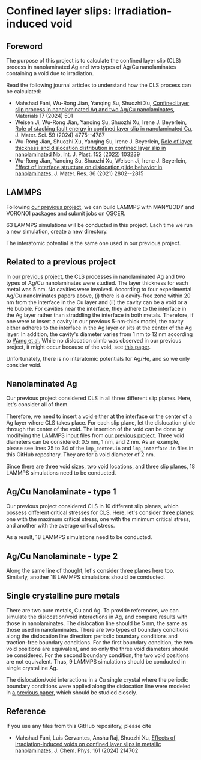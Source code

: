 # Confined layer slips: Irradiation-induced void

## Foreword

The purpose of this project is to calculate the confined layer slip (CLS) process in nanolaminated Ag and two types of Ag/Cu nanolaminates containing a void due to irradiation.

Read the following journal articles to understand how the CLS process can be calculated:

- Mahshad Fani, Wu-Rong Jian, Yanqing Su, Shuozhi Xu, [Confined layer slip process in nanolaminated Ag and two Ag/Cu nanolaminates](https://doi.org/10.3390/ma17020501), Materials 17 (2024) 501
- Weisen Ji, Wu-Rong Jian, Yanqing Su, Shuozhi Xu, Irene J. Beyerlein, [Role of stacking fault energy in confined layer slip in nanolaminated Cu](http://dx.doi.org/10.1007/s10853-023-08779-8), J. Mater. Sci. 59 (2024) 4775--4787
- Wu-Rong Jian, Shuozhi Xu, Yanqing Su, Irene J. Beyerlein, [Role of layer thickness and dislocation distribution in confined layer slip in nanolaminated Nb](http://dx.doi.org/10.1016/j.ijplas.2022.103239), Int. J. Plast. 152 (2022) 103239
- Wu-Rong Jian, Yanqing Su, Shuozhi Xu, Weisen Ji, Irene J. Beyerlein, [Effect of interface structure on dislocation glide behavior in nanolaminates](http://dx.doi.org/10.1557/s43578-021-00261-y), J. Mater. Res. 36 (2021) 2802--2815

## LAMMPS

Following [our previous project](https://github.com/shuozhixu/Materials_2024), we can build LAMMPS with MANYBODY and VORONOI packages and submit jobs on [OSCER](http://www.ou.edu/oscer.html).

63 LAMMPS simulations will be conducted in this project. Each time we run a new simulation, create a new directory.

The interatomic potential is the same one used in our previous project.

## Related to a previous project

In [our previous project](https://github.com/shuozhixu/Materials_2024), the CLS processes in nanolaminated Ag and two types of Ag/Cu nanolaminates were studied. The layer thickness for each metal was 5 nm. No cavities were involved. According to four experimental Ag/Cu nanolminates papers above, (i) there is a cavity-free zone within 20 nm from the interface in the Cu layer and (ii) the cavity can be a void or a He bubble. For cavities near the interface, they adhere to the interface in the Ag layer rather than straddling the interface in both metals. Therefore, if one were to insert a cavity in our previous 5-nm-thick model, the cavity either adheres to the interface in the Ag layer or sits at the center of the Ag layer. In addition, the cavity's diameter varies from 1 nm to 12 nm according to [Wang et al.](https://doi.org/10.1016/j.actamat.2018.09.003) While no dislocation climb was observed in our previous project, it might occur because of the void, see [this paper](https://doi.org/10.1016/j.actamat.2012.03.050).

Unfortunately, there is no interatomic potentials for Ag/He, and so we only consider void.

## Nanolaminated Ag

Our previous project considered CLS in all three different slip planes. Here, let's consider all of them.

Therefore, we need to insert a void either at the interface or the center of a Ag layer where CLS takes place. For each slip plane, let the dislocation glide through the center of the void. The insertion of the void can be done by modifying the LAMMPS input files from [our previous project](https://github.com/shuozhixu/Materials_2024). Three void diameters can be considered: 0.5 nm, 1 nm, and 2 nm. As an example, please see lines 25 to 34 of the `lmp_center.in` and `lmp_interface.in` files in this GitHub repository. They are for a void diameter of 2 nm.

Since there are three void sizes, two void locations, and three slip planes, 18 LAMMPS simulations need to be conducted.

## Ag/Cu Nanolaminate - type 1

Our previous project considered CLS in 10 different slip planes, which possess different critical stresses for CLS. Here, let's consider three planes: one with the maximum critical stress, one with the minimum critical stress, and another with the average critical stress.

As a result, 18 LAMMPS simulations need to be conducted.

## Ag/Cu Nanolaminate - type 2

Along the same line of thought, let's consider three planes here too. Similarly, another 18 LAMMPS simulations should be conducted.

## Single crystalline pure metals

There are two pure metals, Cu and Ag. To provide references, we can simulate the dislocation/void interactions in Ag, and compare results with those in nanolaminates. The dislocation line should be 5 nm, the same as those used in nanolaminates. There are two types of boundary conditions along the dislocation line direction: periodic boundary conditions and traction-free boundary conditions. For the first boundary condition, the two void positions are equivalent, and so only the three void diameters should be considered. For the second boundary condition, the two void positions are not equivalent. Thus, 9 LAMMPS simulations should be conducted in single crystalline Ag.

The dislocation/void interactions in a Cu single crystal where the periodic boundary conditions were applied along the dislocation line were modeled in [a previous paper](http://dx.doi.org/10.1088/1361-651X/ab8358), which should be studied closely.

## Reference

If you use any files from this GitHub repository, please cite

- Mahshad Fani, Luis Cervantes, Anshu Raj, Shuozhi Xu, [Effects of irradiation-induced voids on confined layer slips in metallic nanolaminates](https://doi.org/10.1063/5.0241799), J. Chem. Phys. 161 (2024) 214702